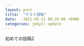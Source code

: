 ```yaml
---
layout: post
title:  "テスト投稿"
date:   2021-05-21 08:35:00 +0900
categories: jekyll update
---
```

初めての投稿2